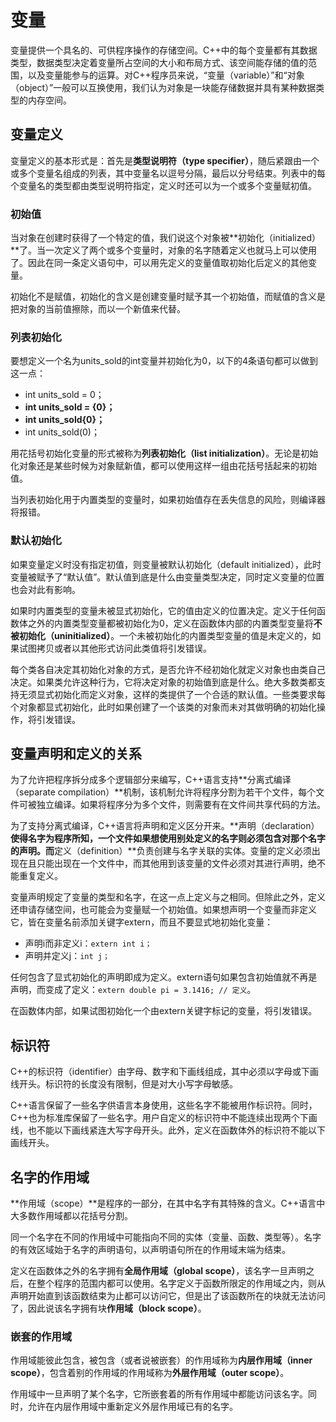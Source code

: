 # 变量
变量提供一个具名的、可供程序操作的存储空间。C++中的每个变量都有其数据类型，数据类型决定着变量所占空间的大小和布局方式、该空间能存储的值的范围，以及变量能参与的运算。对C++程序员来说，“变量（variable）”和“对象（object）”一般可以互换使用，我们认为对象是一块能存储数据并具有某种数据类型的内存空间。



## 变量定义
变量定义的基本形式是：首先是**类型说明符（type specifier）**，随后紧跟由一个或多个变量名组成的列表，其中变量名以逗号分隔，最后以分号结束。列表中的每个变量名的类型都由类型说明符指定，定义时还可以为一个或多个变量赋初值。

### 初始值
当对象在创建时获得了一个特定的值，我们说这个对象被**初始化（initialized）**了。当一次定义了两个或多个变量时，对象的名字随着定义也就马上可以使用了。因此在同一条定义语句中，可以用先定义的变量值取初始化后定义的其他变量。

初始化不是赋值，初始化的含义是创建变量时赋予其一个初始值，而赋值的含义是把对象的当前值擦除，而以一个新值来代替。

### 列表初始化
要想定义一个名为units_sold的int变量并初始化为0，以下的4条语句都可以做到这一点：
* int units_sold = 0；
* **int units_sold = {0}；**
* **int units_sold{0}；**
* int units_sold(0)；

用花括号初始化变量的形式被称为**列表初始化（list initialization）**。无论是初始化对象还是某些时候为对象赋新值，都可以使用这样一组由花括号括起来的初始值。

当列表初始化用于内置类型的变量时，如果初始值存在丢失信息的风险，则编译器将报错。

### 默认初始化
如果变量定义时没有指定初值，则变量被默认初始化（default initialized），此时变量被赋予了“默认值”。默认值到底是什么由变量类型决定，同时定义变量的位置也会对此有影响。

如果时内置类型的变量未被显式初始化，它的值由定义的位置决定。定义于任何函数体之外的内置类型变量都被初始化为0，定义在函数体内部的内置类型变量将**不被初始化（uninitialized）**。一个未被初始化的内置类型变量的值是未定义的，如果试图拷贝或者以其他形式访问此类值将引发错误。

每个类各自决定其初始化对象的方式，是否允许不经初始化就定义对象也由类自己决定。如果类允许这种行为，它将决定对象的初始值到底是什么。绝大多数类都支持无须显式初始化而定义对象，这样的类提供了一个合适的默认值。一些类要求每个对象都显式初始化，此时如果创建了一个该类的对象而未对其做明确的初始化操作，将引发错误。



## 变量声明和定义的关系
为了允许把程序拆分成多个逻辑部分来编写，C++语言支持**分离式编译（separate compilation）**机制，该机制允许将程序分割为若干个文件，每个文件可被独立编译。如果将程序分为多个文件，则需要有在文件间共享代码的方法。

为了支持分离式编译，C++语言将声明和定义区分开来。**声明（declaration）**使得名字为程序所知，一个文件如果想使用别处定义的名字则必须包含对那个名字的声明。而**定义（definition）**负责创建与名字关联的实体。变量的定义必须出现在且只能出现在一个文件中，而其他用到该变量的文件必须对其进行声明，绝不能重复定义。

变量声明规定了变量的类型和名字，在这一点上定义与之相同。但除此之外，定义还申请存储空间，也可能会为变量赋一个初始值。如果想声明一个变量而非定义它，皆在变量名前添加关键字extern，而且不要显式地初始化变量：
* 声明i而非定义i：`extern int i；`
* 声明并定义j：`int j；`

任何包含了显式初始化的声明即成为定义。extern语句如果包含初始值就不再是声明，而变成了定义：`extern double pi = 3.1416; // 定义`。

在函数体内部，如果试图初始化一个由extern关键字标记的变量，将引发错误。



## 标识符
C++的标识符（identifier）由字母、数字和下画线组成，其中必须以字母或下画线开头。标识符的长度没有限制，但是对大小写字母敏感。

C++语言保留了一些名字供语言本身使用，这些名字不能被用作标识符。同时，C++也为标准库保留了一些名字。用户自定义的标识符中不能连续出现两个下画线，也不能以下画线紧连大写字母开头。此外，定义在函数体外的标识符不能以下画线开头。



## 名字的作用域
**作用域（scope）**是程序的一部分，在其中名字有其特殊的含义。C++语言中大多数作用域都以花括号分割。

同一个名字在不同的作用域中可能指向不同的实体（变量、函数、类型等）。名字的有效区域始于名字的声明语句，以声明语句所在的作用域末端为结束。

定义在函数体之外的名字拥有**全局作用域（global scope）**，该名字一旦声明之后，在整个程序的范围内都可以使用。名字定义于函数所限定的作用域之内，则从声明开始直到该函数结束为止都可以访问它，但是出了该函数所在的块就无法访问了，因此说该名字拥有块**作用域（block scope）**。

### 嵌套的作用域
作用域能彼此包含，被包含（或者说被嵌套）的作用域称为**内层作用域（inner scope）**，包含着别的作用域的作用域称为**外层作用域（outer scope）**。

作用域中一旦声明了某个名字，它所嵌套着的所有作用域中都能访问该名字。同时，允许在内层作用域中重新定义外层作用域已有的名字。